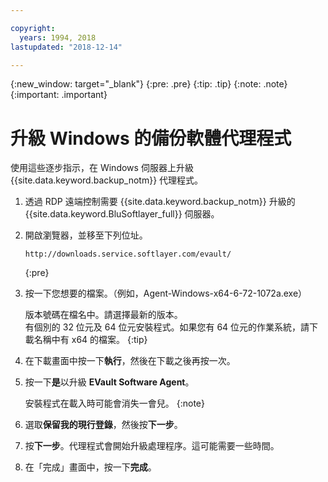 ```yaml
---

copyright:
  years: 1994, 2018
lastupdated: "2018-12-14"

---
```

{:new_window: target="_blank"}
{:pre: .pre}
{:tip: .tip}
{:note: .note}
{:important: .important}

# 升級 Windows 的備份軟體代理程式

使用這些逐步指示，在 Windows 伺服器上升級 {{site.data.keyword.backup_notm}} 代理程式。

1. 透過 RDP 遠端控制需要 {{site.data.keyword.backup_notm}} 升級的 {{site.data.keyword.BluSoftlayer_full}} 伺服器。
2. 開啟瀏覽器，並移至下列位址。
   ```
   http://downloads.service.softlayer.com/evault/
   ```
   {:pre}
3. 按一下您想要的檔案。（例如，Agent-Windows-x64-6-72-1072a.exe）

   版本號碼在檔名中。請選擇最新的版本。<br/>有個別的 32 位元及 64 位元安裝程式。如果您有 64 位元的作業系統，請下載名稱中有 x64 的檔案。
   {:tip}
4. 在下載畫面中按一下**執行**，然後在下載之後再按一次。
5. 按一下**是**以升級 **EVault Software Agent**。

   安裝程式在載入時可能會消失一會兒。
   {:note}
6. 選取**保留我的現行登錄**，然後按**下一步**。
7. 按**下一步**。代理程式會開始升級處理程序。這可能需要一些時間。
8. 在「完成」畫面中，按一下**完成**。
